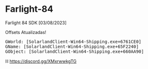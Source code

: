 # Farlight-84
Farlight 84 SDK [03/08/2023]

Offsets Atualizadas!
<pre>GWorld: [SolarlandClient-Win64-Shipping.exe+6761CE0]
GName: [SolarlandClient-Win64-Shipping.exe+65F2240]
GObject: [SolarlandClient-Win64-Shipping.exe+660AA90]
</pre>


⛓ <a href="[https://www.youtube.com/watch?v=9-qgmsUUCK4](https://discord.gg/XMxrwwkgTG)" rel="nofollow">https://discord.gg/XMxrwwkgTG</a>
